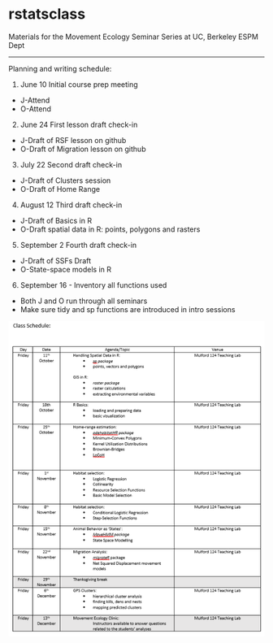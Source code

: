 # rstatsclass
Materials for the Movement Ecology Seminar Series at UC, Berkeley ESPM Dept

---
Planning and writing schedule:
  
1. June 10	Initial course prep meeting  
* J-Attend	 
* O-Attend  
  
2. June 24	First lesson draft check-in	  
* J-Draft of RSF lesson on github  	  
* O-Draft of Migration lesson on github  
  
3. July 22	Second draft check-in	    
* J-Draft of Clusters session	    
* O-Draft of Home Range    
  
4. August 12	Third draft check-in	    
* J-Draft of Basics in R	  
* O-Draft spatial data in R: points, polygons and rasters  
  
5. September 2	Fourth draft check-in	    
* J-Draft of SSFs	Draft   
* O-State-space models in R  

6. September 16 - Inventory all functions used
* Both J and O run through all seminars
* Make sure tidy and sp functions are introduced in intro sessions

![Class Schedule](schedule.PNG)
